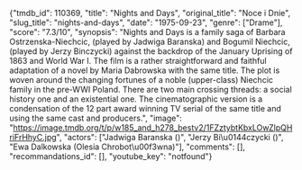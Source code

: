 {"tmdb_id": 110369, "title": "Nights and Days", "original_title": "Noce i Dnie", "slug_title": "nights-and-days", "date": "1975-09-23", "genre": ["Drame"], "score": "7.3/10", "synopsis": "Nights and Days is a family saga of Barbara Ostrzenska-Niechcic, (played by Jadwiga Baranska) and Bogumil Niechcic, (played by Jerzy Binczycki) against the backdrop of the January Uprising of 1863 and World War I. The film is a rather straightforward and faithful adaptation of a novel by Maria Dabrowska with the same title. The plot is woven around the changing fortunes of a noble (upper-class) Niechcic family in the pre-WWI Poland. There are two main crossing threads: a social history one and an existential one. The cinematographic version is a condensation of the 12 part award winning TV serial of the same title and using the same cast and producers.", "image": "https://image.tmdb.org/t/p/w185_and_h278_bestv2/1FZztybtKbxLOwZlpQHriFrHhyC.jpg", "actors": ["Jadwiga Baranska ()", "Jerzy Bi\u0144czycki ()", "Ewa Dalkowska (Olesia Chrobot\u00f3wna)"], "comments": [], "recommandations_id": [], "youtube_key": "notfound"}